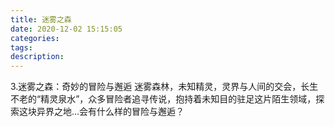 ```yaml
---
title: 迷雾之森
date: 2020-12-02 15:15:05
categories:
tags:
description:
---
```


 3.迷雾之森：奇妙的冒险与邂逅
迷雾森林，未知精灵，灵界与人间的交会，长生不老的“精灵泉水”，众多冒险者追寻传说，抱持着未知目的驻足这片陌生领域，探索这块异界之地...会有什么样的冒险与邂逅？